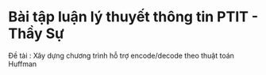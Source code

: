 # Bài tập luận lý thuyết thông tin PTIT - Thầy Sự
Đề tài : Xây dựng chương trình hỗ trợ encode/decode theo thuật toán Huffman